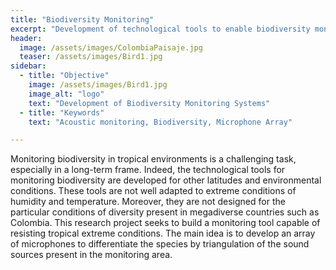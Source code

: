 ```yaml
---
title: "Biodiversity Monitoring"
excerpt: "Development of technological tools to enable biodiversity monitoring"
header:
  image: /assets/images/ColombiaPaisaje.jpg
  teaser: /assets/images/Bird1.jpg
sidebar:
  - title: "Objective"
    image: /assets/images/Bird1.jpg
    image_alt: "logo"
    text: "Development of Biodiversity Monitoring Systems"
  - title: "Keywords"
    text: "Acoustic monitoring, Biodiversity, Microphone Array"

---
```


Monitoring biodiversity in tropical environments is a challenging task, 
especially in a long-term frame. Indeed, the technological tools for monitoring biodiversity 
are developed for other latitudes and environmental conditions. 
These tools are not well adapted to extreme conditions of humidity and temperature. 
Moreover, they are not designed for the particular conditions of diversity present in megadiverse countries 
such as Colombia. 
This research project seeks to build a monitoring tool capable of resisting tropical extreme conditions. 
The main idea is to develop an array of microphones to differentiate the species by triangulation of the sound 
sources present in the monitoring area.



